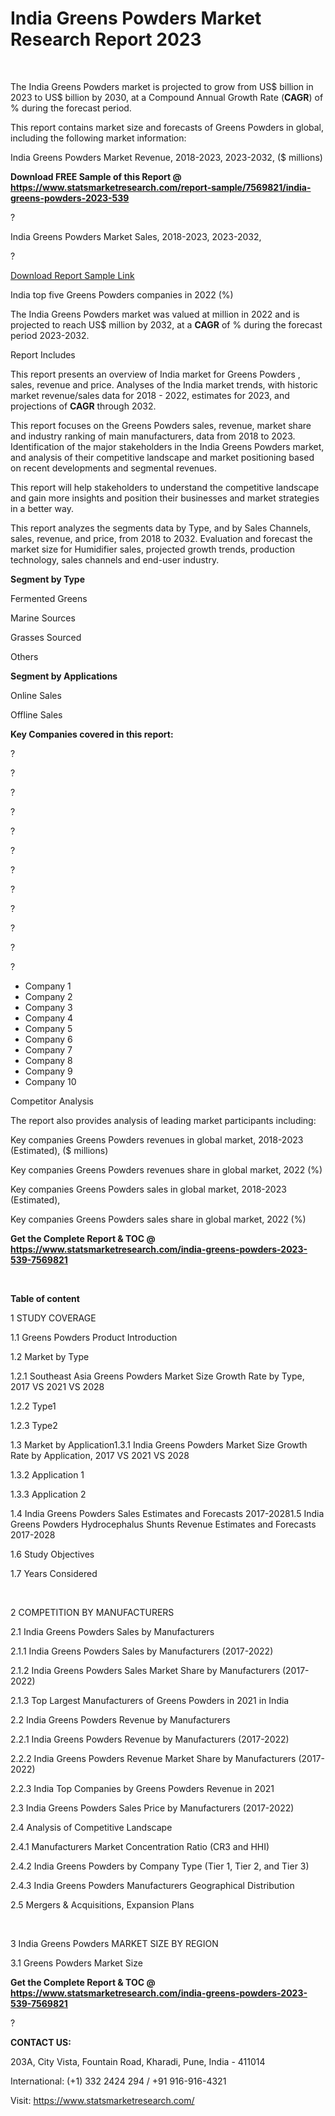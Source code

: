 <h1>India Greens Powders Market Research Report 2023</h1><br/><p>The India Greens Powders market is projected to grow from US$ billion in 2023 to US$ billion by 2030, at a Compound Annual Growth Rate (<strong>CAGR</strong>) of % during the forecast period.</p>
 
 
 
 <p>This report contains market size and forecasts of Greens Powders in global, including the following market information:</p>
 
 
 
 <p>India Greens Powders Market Revenue, 2018-2023, 2023-2032, ($ millions)</p>
 
 
 
 <div><b>Download FREE Sample of this Report @ <a href="https://www.statsmarketresearch.com/download-free-sample/7569821/india-greens-powders-2023-539">https://www.statsmarketresearch.com/report-sample/7569821/india-greens-powders-2023-539</a></b></div>
 
 
 
 <p>? </p>
 
 
 
 <p>India Greens Powders Market Sales, 2018-2023, 2023-2032,</p>
 
 
 
 <p>? </p>
 
 
 
 <p><a href="https://www.statsmarketresearch.com/download-free-sample/7569821/india-greens-powders-2023-539">Download Report Sample Link</a></p>
 
 
 
 <p>India top five Greens Powders companies in 2022 (%)</p>
 
 
 
 <p>The India Greens Powders market was valued at million in 2022 and is projected to reach US$ million by 2032, at a <strong>CAGR</strong> of % during the forecast period 2023-2032.</p>
 
 
 
 <p>Report Includes</p>
 
 
 
 <p>This report presents an overview of India market for Greens Powders , sales, revenue and price. Analyses of the India market trends, with historic market revenue/sales data for 2018 - 2022, estimates for 2023, and projections of <strong>CAGR</strong> through 2032.</p>
 
 
 
 <p>This report focuses on the Greens Powders sales, revenue, market share and industry ranking of main manufacturers, data from 2018 to 2023. Identification of the major stakeholders in the India Greens Powders market, and analysis of their competitive landscape and market positioning based on recent developments and segmental revenues.</p>
 
 
 
 <p>This report will help stakeholders to understand the competitive landscape and gain more insights and position their businesses and market strategies in a better way.</p>
 
 
 
 <p>This report analyzes the segments data by Type, and by Sales Channels, sales, revenue, and price, from 2018 to 2032. Evaluation and forecast the market size for Humidifier sales, projected growth trends, production technology, sales channels and end-user industry.</p>
 
 
 
 <p><strong>Segment by Type</strong></p>
 
 
 
 <p>Fermented Greens</p>
 
 
 
 <p>Marine Sources</p>
 
 
 
 <p>Grasses Sourced</p>
 
 
 
 <p>Others</p>
 
 
 
 <p><strong>Segment <strong><strong>by Applications</strong></strong></strong></p>
 
 
 
 <p>Online Sales</p>
 
 
 
 <p>Offline Sales</p>
 
 
 
 <p><strong>Key Companies covered in this report:</strong></p>
 
 
 
 <p>? </p>
 
 
 
 <p>? </p>
 
 
 
 <p>? </p>
 
 
 
 <p>? </p>
 
 
 
 <p>? </p>
 
 
 
 <p>? </p>
 
 
 
 <p>? </p>
 
 
 
 <p>? </p>
 
 
 
 <p>? </p>
 
 
 
 <p>? </p>
 
 
 
 <p>? </p>
 
 
 
 <p>? </p>
 
 
 
 <ul>
 
 <li>Company 1</li>
 
 <li>Company 2</li>
 
 <li>Company 3</li>
 
 <li>Company 4</li>
 
 <li>Company 5</li>
 
 <li>Company 6</li>
 
 <li>Company 7</li>
 
 <li>Company 8</li>
 
 <li>Company 9</li>
 
 <li>Company 10</li>
 
 </ul>
 
 
 
 <p>Competitor Analysis</p>
 
 
 
 <p>The report also provides analysis of leading market participants including:</p>
 
 
 
 <p>Key companies Greens Powders revenues in global market, 2018-2023 (Estimated), ($ millions)</p>
 
 
 
 <p>Key companies Greens Powders revenues share in global market, 2022 (%)</p>
 
 
 
 <p>Key companies Greens Powders sales in global market, 2018-2023 (Estimated),</p>
 
 
 
 <p>Key companies Greens Powders sales share in global market, 2022 (%)</p>
 
 
 
 <div><b>Get the Complete Report & TOC @ <a href="https://www.statsmarketresearch.com/india-greens-powders-2023-539-7569821">https://www.statsmarketresearch.com/india-greens-powders-2023-539-7569821</a></b></div>
 
 
 
 <p><br />
 
 <b>Table of content</b></p>
 
 
 
 <p>1 STUDY COVERAGE<br />
 
 1.1 Greens Powders Product Introduction<br />
 
 1.2 Market by Type<br />
 
 1.2.1 Southeast Asia Greens Powders Market Size Growth Rate by Type, 2017 VS 2021 VS 2028<br />
 
 1.2.2 Type1<br />
 
 1.2.3 Type2<br />
 
 1.3 Market by Application1.3.1 India Greens Powders Market Size Growth Rate by Application, 2017 VS 2021 VS 2028<br />
 
 1.3.2 Application 1<br />
 
 1.3.3 Application 2<br />
 
 1.4 India Greens Powders Sales Estimates and Forecasts 2017-20281.5 India Greens Powders Hydrocephalus Shunts Revenue Estimates and Forecasts 2017-2028<br />
 
 1.6 Study Objectives<br />
 
 1.7 Years Considered<br />
 
 <br />
 
 2 COMPETITION BY MANUFACTURERS<br />
 
 2.1 India Greens Powders Sales by Manufacturers<br />
 
 2.1.1 India Greens Powders Sales by Manufacturers (2017-2022)<br />
 
 2.1.2 India Greens Powders Sales Market Share by Manufacturers (2017-2022)<br />
 
 2.1.3 Top Largest Manufacturers of Greens Powders in 2021 in India<br />
 
 2.2 India Greens Powders Revenue by Manufacturers<br />
 
 2.2.1 India Greens Powders Revenue by Manufacturers (2017-2022)<br />
 
 2.2.2 India Greens Powders Revenue Market Share by Manufacturers (2017-2022)<br />
 
 2.2.3 India Top Companies by Greens Powders Revenue in 2021<br />
 
 2.3 India Greens Powders Sales Price by Manufacturers (2017-2022)<br />
 
 2.4 Analysis of Competitive Landscape<br />
 
 2.4.1 Manufacturers Market Concentration Ratio (CR3 and HHI)<br />
 
 2.4.2 India Greens Powders by Company Type (Tier 1, Tier 2, and Tier 3)<br />
 
 2.4.3 India Greens Powders Manufacturers Geographical Distribution<br />
 
 2.5 Mergers & Acquisitions, Expansion Plans<br />
 
 <br />
 
 3 India Greens Powders MARKET SIZE BY REGION<br />
 
 3.1 Greens Powders Market Size</p>
 
 
 
 <div><b>Get the Complete Report & TOC @ <a href="https://www.statsmarketresearch.com/india-greens-powders-2023-539-7569821">https://www.statsmarketresearch.com/india-greens-powders-2023-539-7569821</a></b></div>
 
 
 
 <p>? </p>
 
 
 
 <p><b>CONTACT US:</b><br />
 
 203A, City Vista, Fountain Road, Kharadi, Pune, India - 411014<br />
 
 International: (+1) 332 2424 294 / +91 916-916-4321<br />
 
 Visit: <a href="https://www.statsmarketresearch.com/">https://www.statsmarketresearch.com/</a></p>